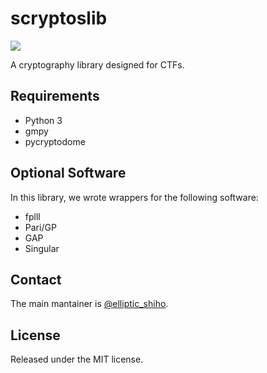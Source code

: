 scryptoslib
============

[![](https://api.travis-ci.org/scryptos/scryptoslib.svg?branch=master)](https://travis-ci.org/scryptos/scryptoslib)

A cryptography library designed for CTFs.

## Requirements
* Python 3
* gmpy
* pycryptodome

## Optional Software
In this library, we wrote wrappers for the following software:

* fplll
* Pari/GP
* GAP
* Singular

## Contact
The main mantainer is [@elliptic_shiho](https://twitter.com/elliptic_shiho).

## License
Released under the MIT license.

